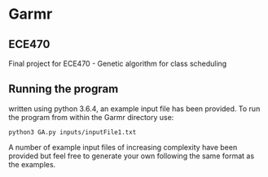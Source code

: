 # Garmr
## ECE470
Final project for ECE470 - Genetic algorithm for class scheduling
## Running the program
written using python 3.6.4, an example input file has been provided. To run the program from within the Garmr directory use:
```
python3 GA.py inputs/inputFile1.txt
```
A number of example input files of increasing complexity have been provided but feel free to generate your own following the same format as the examples. 
